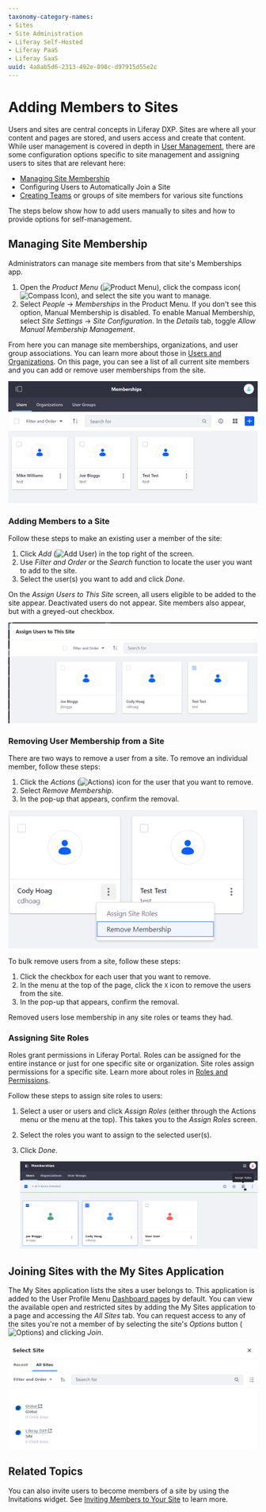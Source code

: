 ```yaml
---
taxonomy-category-names:
- Sites
- Site Administration
- Liferay Self-Hosted
- Liferay PaaS
- Liferay SaaS
uuid: 4a8ab5d6-2313-492e-898c-d97915d55e2c
---
```

# Adding Members to Sites

Users and sites are central concepts in Liferay DXP. Sites are where all your content and pages are stored, and users access and create that content. While user management is covered in depth in [User Management](../../../users-and-permissions.md), there are some configuration options specific to site management and assigning users to sites that are relevant here:

* [Managing Site Membership](#managing-site-membership)
* Configuring Users to Automatically Join a Site
* [Creating Teams](./creating-teams-for-sites.md) or groups of site members for various site functions

The steps below show how to add users manually to sites and how to provide options for self-management.

## Managing Site Membership

Administrators can manage site members from that site's Memberships app.

1. Open the *Product Menu* (![Product Menu](../../../images/icon-product-menu.png)), click  the compass icon(![Compass Icon](../../../images/icon-compass.png)), and select the site you want to manage. 
1. Select *People* &rarr; *Memberships* in the Product Menu. If you don't see this option, Manual Membership is disabled. To enable Manual Membership, select *Site Settings* &rarr; *Site Configuration*. In the *Details* tab, toggle *Allow Manual Membership Management*.

From here you can manage site memberships, organizations, and user group associations. You can learn more about those in [Users and Organizations](../../../users-and-permissions.md). On this page, you can see a list of all current site members and you can add or remove user memberships from the site.

![The current members of the site are displayed on the site Memberships page.](./adding-members-to-sites/images/01.png)

### Adding Members to a Site

Follow these steps to make an existing user a member of the site:

1. Click *Add* (![Add User](../../../images/icon-add.png)) in the top right of the screen.
1. Use *Filter and Order* or the *Search* function to locate the user you want to add to the site.
1. Select the user(s) you want to add and click *Done*.

On the *Assign Users to This Site* screen, all users eligible to be added to the site appear. Deactivated users do not appear. Site members also appear, but with a greyed-out checkbox.

![You can view the list of users that are members of the site. Note that the current members are visible but cannot be added or removed here.](./adding-members-to-sites/images/02.png)

### Removing User Membership from a Site

There are two ways to remove a user from a site. To remove an individual member, follow these steps:

1. Click the *Actions* (![Actions](../../../images/icon-actions.png)) icon for the user that you want to remove.
2. Select *Remove Membership*.
3. In the pop-up that appears, confirm the removal.

![You can remove individual members from a site.](./adding-members-to-sites/images/03.png)

To bulk remove users from a site, follow these steps:

1. Click the checkbox for each user that you want to remove.
1. In the menu at the top of the page, click the `X` icon to remove the users from the site.
1. In the pop-up that appears, confirm the removal.

Removed users lose membership in any site roles or teams they had.

### Assigning Site Roles

Roles grant permissions in Liferay Portal. Roles can be assigned for the entire instance or just for one specific site or organization. Site roles assign permissions for a specific site. Learn more about roles in [Roles and Permissions](../../../users-and-permissions/roles-and-permissions/understanding-roles-and-permissions.md).

Follow these steps to assign site roles to users:

1. Select a user or users and click *Assign Roles* (either through the Actions menu or the menu at the top). This takes you to the *Assign Roles* screen.
1. Select the roles you want to assign to the selected user(s).
1. Click *Done*.

    ![You can assign site roles to users.](./adding-members-to-sites/images/04.png)

## Joining Sites with the My Sites Application

The My Sites application lists the sites a user belongs to. This application is added to the User Profile Menu [Dashboard pages](../personal-sites.md) by default. You can view the available open and restricted sites by adding the My Sites application to a page and accessing the *All Sites* tab. You can request access to any of the sites you're not a member of by selecting the site's *Options* button (![Options](../../../images/icon-actions.png)) and clicking *Join*.

![The My Sites Application displays the sites you're a member of and the ones you can join.](./adding-members-to-sites/images/05.png)

## Related Topics

You can also invite users to become members of a site by using the Invitations widget. See [Inviting Members to Your Site](./inviting-members-to-your-site.md) to learn more.
